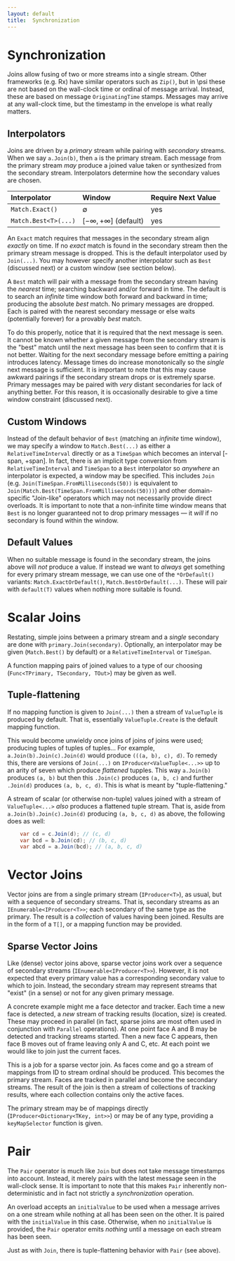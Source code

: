 ```yaml
---
layout: default
title:  Synchronization
---
```


# Synchronization

Joins allow fusing of two or more streams into a single stream.
Other frameworks (e.g. Rx) have similar operators such as `Zip()`, but in \\psi these are not based on the wall-clock time or ordinal of message arrival.
Instead, these are based on message `OriginatingTime` stamps.
Messages may arrive at any wall-clock time, but the timestamp in the envelope is what really matters.

## Interpolators

Joins are driven by a _primary_ stream while pairing with _secondary_ streams.
When we say `a.Join(b)`, then `a` is the primary stream.
Each message from the primary stream _may_ produce a joined value taken or synthesized from the secondary stream.
Interpolators determine how the secondary values are chosen.

| Interpolator | Window | Require Next Value |
|:--|:--|:--|
| `Match.Exact()` | ∅ | yes |
| `Match.Best<T>(...)` | [−∞, +∞] (default) | yes |

An `Exact` match requires that messages in the secondary stream align _exactly_ on time.
If no _exact_ match is found in the secondary stream then the primary stream message is dropped.
This is the default interpolator used by `Join(...)`.
You may however specify another interpolator such as `Best` (discussed next) or a custom window (see section below). 

A `Best` match will pair with a message from the secondary stream having the _nearest_ time; searching backward and/or forward in time.
The default is to search an _infinite_ time window both forward and backward in time; producing the absolute _best_ match.
No primary messages are dropped. Each is paired with the nearest secondary message or else waits (potentially forever) for a provably _best_ match.

To do this properly, notice that it is required that the next message is seen.
It cannot be known whether a given message from the secondary stream is the "best" match until the next message has been seen to confirm that it is not better.
Waiting for the next secondary message before emitting a pairing introduces latency.
Message times do increase monotonically so the _single_ next message is sufficient.
It is important to note that this may cause awkward pairings if the secondary stream drops or is extremely sparse. Primary messages may be paired with _very_ distant secondaries for lack of anything better. For this reason, it is occasionally desirable to give a time window constraint (discussed next).

## Custom Windows

Instead of the default behavior of `Best` (matching an _infinite_ time window), we may specify a window to `Match.Best(...)` as either a `RelativeTimeInterval` directly or as a `TimeSpan` which becomes an interval [-span, +span].
In fact, there is an implicit type conversion from `RelativeTimeInterval` and `TimeSpan` to a `Best` interpolator so _anywhere_ an interpolator is expected, a window may be specified.
This includes `Join` (e.g. `Join(TimeSpan.FromMilliseconds(50))` is equivalent to `Join(Match.Best(TimeSpan.FromMilliseconds(50)))`) and other domain-specific "Join-like" operators which may not necessarily provide direct overloads.
It is important to note that a non-infinite time window means that `Best` is no longer guaranteed not to drop primary messages — it _will_ if no secondary is found within the window.

## Default Values

When no suitable message is found in the secondary stream, the joins above will _not_ produce a value.
If instead we want to _always_ get something for every primary stream message, we can use one of the `*OrDefault()` variants: `Match.ExactOrDefault()`, `Match.BestOrDefault(...)`.
These will pair with `default(T)` values when nothing more suitable is found.

# Scalar Joins

Restating, simple joins between a primary stream and a _single_ secondary are done with `primary.Join(secondary)`.
Optionally, an interpolator may be given (`Match.Best()` by default) or a `RelativeTimeInterval` or `TimeSpan`.

A function mapping pairs of joined values to a type of our choosing (`Func<TPrimary, TSecondary, TOut>`) may be given as well.

## Tuple-flattening

If no mapping function is given to `Join(...)` then a stream of `ValueTuple` is produced by default.
That is, essentially `ValueTuple.Create` is the default mapping function.

This would become unwieldy once joins of joins of joins were used; producing tuples of tuples of tuples...
For example, `a.Join(b).Join(c).Join(d)` would produce `(((a, b), c), d)`.
To remedy this, there are versions of `Join(...)` on `IProducer<ValueTuple<...>>` up to an arity of seven which produce _flattened_ tupples.
This way `a.Join(b)` produces `(a, b)` but then this `.Join(c)` produces `(a, b, c)` and further `.Join(d)` produces `(a, b, c, d)`.
This is what is meant by "tuple-flattening."

A stream of scalar (or otherwise non-tuple) values joined with a stream of `ValueTuple<...>` _also_ produces a flattened tuple stream.
That is, aside from `a.Join(b).Join(c).Join(d)` producing `(a, b, c, d)` as above, the following does as well:

```csharp
    var cd = c.Join(d); // (c, d)
    var bcd = b.Join(cd); // (b, c, d)
    var abcd = a.Join(bcd); // (a, b, c, d)
```

# Vector Joins

Vector joins are from a single primary stream (`IProducer<T>`), as usual, but with a sequence of secondary streams.
That is, secondary streams as an `IEnumerable<IProducer<T>>`; each secondary of the same type as the primary.
The result is a _collection_ of values having been joined.
Results are in the form of a `T[]`, or a mapping function may be provided.

## Sparse Vector Joins

Like (dense) vector joins above, sparse vector joins work over a sequence of secondary streams (`IEnumerable<IProducer<T>>`).
However, it is not expected that every primary value has a corresponding secondary value to which to join.
Instead, the secondary stream may represent streams that "exist" (in a sense) or not for any given primary message.

A concrete example might me a face detector and tracker.
Each time a new face is detected, a _new_ stream of tracking results (location, size) is created.
These may proceed in parallel (in fact, sparse joins are most often used in conjunction with `Parallel` operations).
At one point face A and B may be detected and tracking streams started.
Then a new face C appears, then face B moves out of frame leaving only A and C, etc.
At each point we would like to join just the current faces.

This is a job for a sparse vector join.
As faces come and go a stream of mappings from ID to stream ordinal should be produced.
This becomes the primary stream.
Faces are tracked in parallel and become the secondary streams.
The result of the join is then a stream of collections of tracking results, where each collection contains only the active faces.

The primary stream may be of mappings directly (`IProducer<Dictionary<TKey, int>>`) or may be of any type, providing a `keyMapSelector` function is given.

# Pair

The `Pair` operator is much like `Join` but does not take message timestamps into account.
Instead, it merely pairs with the latest message seen in the wall-clock sense.
It is important to note that this makes `Pair` inherently non-deterministic and in fact not strictly a _synchronization_ operation.

An overload accepts an `initialValue` to be used when a message arrives on a one stream while nothing at all has been seen on the other.
It is paired with the `initialValue` in this case.
Otherwise, when no `initialValue` is provided, the `Pair` operator emits _nothing_ until a message on each stream has been seen.

Just as with `Join`, there is tuple-flattening behavior with `Pair` (see above).